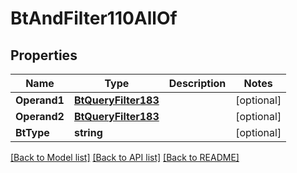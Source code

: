 # BtAndFilter110AllOf

## Properties

Name | Type | Description | Notes
------------ | ------------- | ------------- | -------------
**Operand1** | [**BtQueryFilter183**](BTQueryFilter-183.md) |  | [optional] 
**Operand2** | [**BtQueryFilter183**](BTQueryFilter-183.md) |  | [optional] 
**BtType** | **string** |  | [optional] 

[[Back to Model list]](../README.md#documentation-for-models) [[Back to API list]](../README.md#documentation-for-api-endpoints) [[Back to README]](../README.md)


